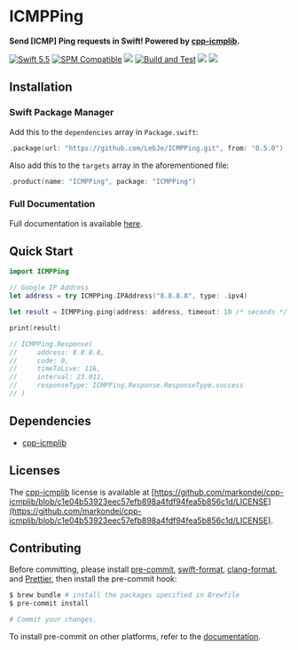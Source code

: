 # ICMPPing

**Send [ICMP] Ping requests in Swift! Powered by [cpp-icmplib](https://github.com/markondej/cpp-icmplib).**

[![Swift 5.5](https://img.shields.io/badge/Swift-5.5-brightgreen?logo=swift)](https://swift.org)
[![SPM Compatible](https://img.shields.io/badge/SPM-compatible-brightgreen.svg)](https://swift.org/package-manager)
[![](https://img.shields.io/github/v/tag/LebJe/ICMPPing)](https://github.com/LebJe/ICMPPing/releases)
[![Build and Test](https://github.com/LebJe/ICMPPing/workflows/Build%20and%20Test/badge.svg)](https://github.com/LebJe/ICMPPing/actions?query=workflow%3A%22Build+and+Test%22)
[![](https://img.shields.io/endpoint?url=https%3A%2F%2Fswiftpackageindex.com%2Fapi%2Fpackages%2FLebJe%2FICMPPing%2Fbadge%3Ftype%3Dswift-versions)](https://swiftpackageindex.com/LebJe/ICMPPing)
[![](https://img.shields.io/endpoint?url=https%3A%2F%2Fswiftpackageindex.com%2Fapi%2Fpackages%2FLebJe%2FICMPPing%2Fbadge%3Ftype%3Dplatforms)](https://swiftpackageindex.com/LebJe/ICMPPing)

## Installation

### Swift Package Manager

Add this to the `dependencies` array in `Package.swift`:

```swift
.package(url: "https://github.com/LebJe/ICMPPing.git", from: "0.5.0")
```

Also add this to the `targets` array in the aforementioned file:

```swift
.product(name: "ICMPPing", package: "ICMPPing")
```

### Full Documentation

Full documentation is available [here](https://lebje.github.io/ICMPPing/documentation/icmpping/).

## Quick Start

```swift
import ICMPPing

// Google IP Address
let address = try ICMPPing.IPAddress("8.8.8.8", type: .ipv4)

let result = ICMPPing.ping(address: address, timeout: 10 /* seconds */)

print(result)

// ICMPPing.Response(
//     address: 8.8.8.8,
//     code: 0,
//     timeToLive: 116,
//     interval: 23.011,
//     responseType: ICMPPing.Response.ResponseType.success
// )
```

## Dependencies

-   [cpp-icmplib](https://github.com/markondej/cpp-icmplib/)

## Licenses

The [cpp-icmplib](https://github.com/markondej/cpp-icmplib/) license is available at [https://github.com/markondej/cpp-icmplib/blob/c1e04b53923eec57efb898a4fdf94fea5b856c1d/LICENSE](https://github.com/markondej/cpp-icmplib/blob/c1e04b53923eec57efb898a4fdf94fea5b856c1d/LICENSE).

## Contributing

Before committing, please install [pre-commit](https://pre-commit.com), [swift-format](https://github.com/nicklockwood/SwiftFormat), [clang-format](https://clang.llvm.org/docs/ClangFormat.html), and [Prettier](https://prettier.io), then install the pre-commit hook:

```bash
$ brew bundle # install the packages specified in Brewfile
$ pre-commit install

# Commit your changes.
```

To install pre-commit on other platforms, refer to the [documentation](https://pre-commit.com/#install).
